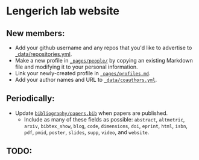 # Lengerich lab website

## New members:

- Add your github username and any repos that you'd like to advertise to [_data/repositories.yml](https://github.com/LengerichLab/lengerichlab.github.io/blob/master/_data/repositories.yml).
- Make a new profile in [`_pages/people/`](https://github.com/LengerichLab/lengerichlab.github.io/tree/master/_pages/people) by copying an existing Markdown file and modifying it to your personal information.
- Link your newly-created profile in [`_pages/profiles.md`](https://github.com/LengerichLab/lengerichlab.github.io/blob/master/_pages/profiles.md).
- Add your author names and URL to [`_data/coauthors.yml`](https://github.com/LengerichLab/lengerichlab.github.io/blob/master/_data/coauthors.yml).

## Periodically:

- Update [`bibliography/papers.bib`](./bibliography/papers.bib) when papers are published.
  - Include as many of these fields as possible: `abstract`, `altmetric`, `arxiv`, `bibtex_show`, `blog`, `code`, `dimensions`, `doi`, `eprint`, `html`, `isbn`, `pdf`, `pmid`, `poster`, `slides`, `supp`, `video`, and `website`.

## TODO:

